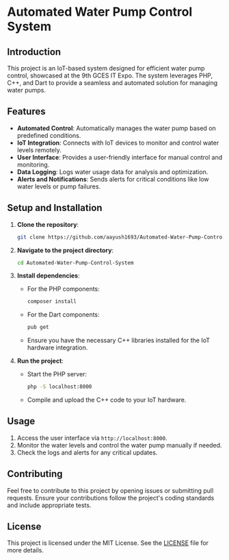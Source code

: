# Automated Water Pump Control System

## Introduction
This project is an IoT-based system designed for efficient water pump control, showcased at the 9th GCES IT Expo. The system leverages PHP, C++, and Dart to provide a seamless and automated solution for managing water pumps.

## Features
- **Automated Control**: Automatically manages the water pump based on predefined conditions.
- **IoT Integration**: Connects with IoT devices to monitor and control water levels remotely.
- **User Interface**: Provides a user-friendly interface for manual control and monitoring.
- **Data Logging**: Logs water usage data for analysis and optimization.
- **Alerts and Notifications**: Sends alerts for critical conditions like low water levels or pump failures.

## Setup and Installation
1. **Clone the repository**:
   ```sh
   git clone https://github.com/aayush1693/Automated-Water-Pump-Control-System.git
   ```
2. **Navigate to the project directory**:
   ```sh
   cd Automated-Water-Pump-Control-System
   ```
3. **Install dependencies**:
   - For the PHP components:
     ```sh
     composer install
     ```
   - For the Dart components:
     ```sh
     pub get
     ```
   - Ensure you have the necessary C++ libraries installed for the IoT hardware integration.

4. **Run the project**:
   - Start the PHP server:
     ```sh
     php -S localhost:8000
     ```
   - Compile and upload the C++ code to your IoT hardware.

## Usage
1. Access the user interface via `http://localhost:8000`.
2. Monitor the water levels and control the water pump manually if needed.
3. Check the logs and alerts for any critical updates.

## Contributing
Feel free to contribute to this project by opening issues or submitting pull requests. Ensure your contributions follow the project's coding standards and include appropriate tests.

## License
This project is licensed under the MIT License. See the [LICENSE](LICENSE) file for more details.


